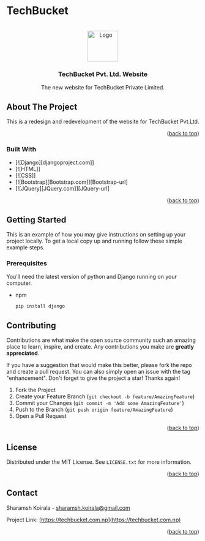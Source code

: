# TechBucket

<br />
<div align="center">
  <a href="https://github.com/othneildrew/Best-README-Template">
    <img src="https://techbucket.com.np/images/logo.png" alt="Logo" width="80" height="80">
  </a>

  <h3 align="center">TechBucket Pvt. Ltd. Website</h3>

  <p align="center">
    The new website for TechBucket Private Limited.
    <br />
    </p>
</div>

<!-- ABOUT THE PROJECT -->
## About The Project

This is a redesign and redevelopment of the website for TechBucket Pvt.Ltd.

<p align="right">(<a href="#readme-top">back to top</a>)</p>

### Built With


* [![Django][djangoproject.com]]
* [![HTML]]
* [![CSS]]
* [![Bootstrap][Bootstrap.com]][Bootstrap-url]
* [![JQuery][JQuery.com]][JQuery-url]

<p align="right">(<a href="#readme-top">back to top</a>)</p>


<!-- GETTING STARTED -->
## Getting Started

This is an example of how you may give instructions on setting up your project locally.
To get a local copy up and running follow these simple example steps.

### Prerequisites

You'll need the latest version of python and Django running on your computer.
* npm
  ```sh
  pip install django
  ```

<!-- CONTRIBUTING -->
## Contributing

Contributions are what make the open source community such an amazing place to learn, inspire, and create. Any contributions you make are **greatly appreciated**.

If you have a suggestion that would make this better, please fork the repo and create a pull request. You can also simply open an issue with the tag "enhancement".
Don't forget to give the project a star! Thanks again!

1. Fork the Project
2. Create your Feature Branch (`git checkout -b feature/AmazingFeature`)
3. Commit your Changes (`git commit -m 'Add some AmazingFeature'`)
4. Push to the Branch (`git push origin feature/AmazingFeature`)
5. Open a Pull Request

<p align="right">(<a href="#readme-top">back to top</a>)</p>


<!-- LICENSE -->
## License

Distributed under the MIT License. See `LICENSE.txt` for more information.

<p align="right">(<a href="#readme-top">back to top</a>)</p>

<!-- CONTACT -->
## Contact

Sharamsh Koirala - sharamsh.koirala@gmail.com

Project Link: [https://techbucket.com.np](https://techbucket.com.np)

<p align="right">(<a href="#readme-top">back to top</a>)</p>
